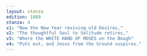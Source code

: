 ```yaml
---
layout: stanza
edition: 1889
stanza: 4
v1: "Now the New Year reviving old Desires,"
v2: "The thoughtful Soul to Solitude retires,"
v3: "Where the WHITE HAND OF MOSES on the Bough"
v4: "Puts out, and Jesus from the Ground suspires."
---
```

